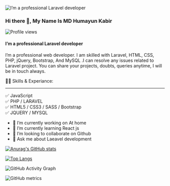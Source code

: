 
![I’m a professional Laravel developer](https://scontent.fdac13-1.fna.fbcdn.net/v/t1.6435-9/243151280_3092667764347564_7290309533525408008_n.jpg?_nc_cat=103&ccb=1-5&_nc_sid=e3f864&_nc_ohc=xyNYrbetR8kAX97Vxe0&tn=-hXQOYcAy0m90PAX&_nc_ht=scontent.fdac13-1.fna&oh=4345b7f0b4f7c9f8182ce2f04db3aad9&oe=617D0013)
### Hi there 👋, My Name Is MD Humayun Kabir
![Profile views](https://gpvc.arturio.dev/hkobir009)  
#### I’m a professional Laravel developer

I’m a professional web developer. I am skilled with Laravel, HTML, CSS, PHP, jQuery, Bootstrap, And MySQL .I can resolve any issues related to Laravel project. You can share your projects, doubts, queries anytime, I will be in touch always.

👨‍💻 Skills & Experiance: <hr>
 ✅ JavaScript <br>
 ✅ PHP / LARAVEL <br>
 ✅ HTML5 / CSS3 / SASS / Bootstrap <br>
 ✅  JQUERY / MYSQL <br>
- 🔭 I’m currently working on At home 
- 🌱 I’m currently learning React js 
- 👯 I’m looking to collaborate on Github 
- 💬 Ask me about Laeavel development 

[![Anurag's GitHub stats](https://github-readme-stats.vercel.app/api?username=hkobir009)](https://github.com/anuraghazra/github-readme-stats)

[![Top Langs](https://github-readme-stats.vercel.app/api/top-langs/?username=hkobir009&layout=compact)](https://github.com/anuraghazra/github-readme-stats)

![GitHub Activity Graph](https://activity-graph.herokuapp.com/graph?username=hkobir009)  

![GitHub metrics](https://metrics.lecoq.io/hkobir009)  


